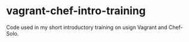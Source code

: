 # vagrant-chef-intro-training
Code used in my short introductory training on usign Vagrant and Chef-Solo. 
